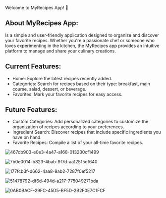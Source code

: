 Welcome to MyRecipes App! 🍳

 ## About MyRecipes App:
   Is a simple and user-friendly application designed to organize and discover your favorite recipes. Whether you're a passionate chef or someone who loves experimenting in the kitchen, the MyRecipes app provides an intuitive platform to manage and share your culinary creations. 

## Current Features:
 - Home: Explore the latest recipes recently added. 
 - Categories: Search for recipes based on their type: breakfast, main course, salad, dessert, or beverage. 
 - Favorites: Mark your favorite recipes for easy access. 

## Future Features:
 - Custom Categories: Add personalized categories to customize the organization of recipes according to your preferences. 
 - Ingredient Search: Discover recipes that include specific ingredients you have on hand.
 - Favorite Recipes: Compile a list of your all-time favorite recipes.

![467db903-e0e3-4a47-a168-013230cf1499](https://github.com/LaviniaBinisor/MyRecipes/assets/136313782/4e952a82-28c8-442a-927f-1014bf8bc77b)

![7b0e0014-b823-4bab-9f7d-aa12515ef640](https://github.com/LaviniaBinisor/MyRecipes/assets/136313782/21976b92-a260-44f7-997a-4cd0f4d08cf8)

![177fcb3f-d662-4aa8-9ab2-7287f0ef5217](https://github.com/LaviniaBinisor/MyRecipes/assets/136313782/eee43ddf-0b36-4399-9a13-0259bb1f37eb)

![51478792-df6d-494d-a217-775049271bda](https://github.com/LaviniaBinisor/MyRecipes/assets/136313782/58a9cb52-15be-4ba4-aa24-3f8aa1198535)

![0AB0BACF-29FC-45D5-BF5D-2B2F0E7C1FCF](https://github.com/LaviniaBinisor/MyRecipes/assets/23116497/6abe3410-4523-45dc-affb-47e62ba4ec55)
